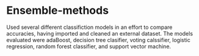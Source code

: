 # Ensemble-methods

Used several different classifiction models in an effort to 
compare accuracies, having imported and cleaned an external dataset.
The models evaluated were adaBoost, decision tree clasifier, voting calssifier,
logistic regression, random forest classifier, and support vector machine.
